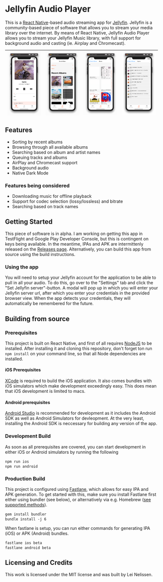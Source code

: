# Jellyfin Audio Player
This is a [React Native](https://reactnative.dev/)-based audio streaming app for [Jellyfin](https://jellyfin.org/). Jellyfin is a community-based piece of software that allows you to stream your media library over the internet. By means of React Native, Jellyfin Audio Player allows you to stream your Jellyfin Music library, with full support for background audio and casting (ie. Airplay and Chromecast).

|![](./docs/images/now-playing.png)|![](./docs/images/recent-albums.png)|![](./docs/images/album-list.png)|![](./docs/images/search.png)|
|-|-|-|-|

## Features
* Sorting by recent albums
* Browsing through all available albums
* Searching based on album and artist names
* Queuing tracks and albums
* AirPlay and Chromecast support
* Background audio
* Native Dark Mode

### Features being considered
* Downloading music for offline playback
* Support for codec selection (lossy/lossless) and bitrate
* Searching based on track names

## Getting Started
This piece of software is in alpha. I am working on getting this app in TestFlight and Google Play Developer Console, but this is contingent on keys being available. In the meantime, IPAs and APK are intermittenly released on the [Releases page](https://github.com/leinelissen/jellyfin-audio-player/releases). Alternatively, you can build this app from source using the build instructions.

### Using the app
You will need to setup your Jellyfin account for the application to be able to pull in all your audio. To do this, go over to the "Settings" tab and click the "Set Jellyfin server"-button. A modal will pop up in which you will enter your Jellyfin server url, after which you enter your credentials in the provided browser view. When the app detects your credentials, they will automatically be remembered for the future.

## Building from source
### Prerequisites
This project is built on React Native, and first of all requires [NodeJS](https://nodejs.org/en/) to be installed. After installing it and cloning this repository, don't forget ton run `npm install` on your command line, so that all Node dependencies are installed.

#### iOS Prerequisites
[XCode](https://developer.apple.com/download/) is required to build the iOS application. It also comes bundles with iOS simulators which make development exceedingly easy. This does mean that iOS development is limited to macs.

#### Android prerequisites
[Android Studio](https://developer.android.com/studio/install) is recommended for development as it includes the Android SDK as well as Android Simulators for devleopment. At the very least, installing the Android SDK is neccessary for building any version of the app.

### Development Build
As soon as all prerequisites are covered, you can start development in either iOS or Android simulators by running the following
```
npm run ios
npm run android
```

### Production Build
This project is configured using [Fastlane](https://docs.fastlane.tools/), which allows for easy IPA and APK generation. To get started with this, make sure you install Fastlane first either using bundler (see below), or alternatively via e.g. Homebrew ([see supported methods](https://docs.fastlane.tools/getting-started/ios/setup/)).
```
gem install bundler
bundle install -j 6
```
When fastlane is setup, you can run either commands for generating IPA (iOS) or APK (Android) bundles.
```
fastlane ios beta
fastlane android beta
```

## Licensing and Credits
This work is licensed under the MIT license and was built by Lei Nelissen.